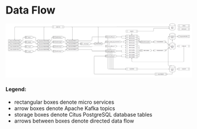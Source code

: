 # Data Flow

![Data flow across Granary](../../.gitbook/assets/kurt_dataflow.PNG)

#### Legend:

* rectangular boxes denote micro services
* arrow boxes denote Apache Kafka topics
* storage boxes denote Citus PostgreSQL database tables
* arrows between boxes denote directed data flow

  




